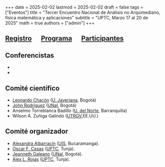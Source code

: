 +++
date      = 2025-02-02
lastmod   = 2025-02-02
draft     = false
tags      = ["Eventos"]
title     = "Tercer Encuentro Nacional de Análisis no Arquimediano, física matemática y aplicaciones"
subtitle  = "UPTC, Marzo 17 al 20 de 2025"
math      = true
authors   = ["admin"]
+++

## **[Registro](https://docs.google.com/forms/d/1F-isLevdxRscKoi074pfHJcafywxA929zvF-OXGVv_c/preview)**  &nbsp;&nbsp;&nbsp;&nbsp; [Programa](https://matematicas.netlify.app/post/padicos3/programa/) &nbsp;&nbsp;&nbsp;&nbsp; [Participantes](https://matematicas.netlify.app/post/padicos3/participantes/)

## **Conferencistas**

* 
* 

## **Comité científico**

* [Leonardo Chacón](https://perfilesycapacidades.javeriana.edu.co/en/persons/leonardo.chacon) ([U. Javeriana](https://www.javeriana.edu.co/inicio), Bogotá)
* [John Rodríguez](http://www.hermes.unal.edu.co/pages/Docentes/Docente.jsf?u=jjrodriguezv) ([UNal](https://unal.edu.co/), Bogotá)
* Anselmo Torreblanca Badillo ([U. del Norte](https://www.uninorte.edu.co/), Barranquilla)
* Wilson  A. Zuñiga Galindo ([UTRGV](https://www.utrgv.edu/),EE.UU.)

  
## **Comité organizador**

* [Alexandra Albarracín](https://profesores.uis.edu.co/adriana-alexandra-albarracin-mantilla-es/) ([UIS](https://uis.edu.co/es/), Bucaramanga).
* [Oscar F. Casas](https://matematicas.netlify.app/authors/casas-o/) ([UPTC](https://www.uptc.edu.co/sitio/portal/), Tunja).
* [Jeanneth Galeano](http://www.hermes.unal.edu.co/pages/Docentes/Docente.jsf?u=jgaleanop) ([UNal](https://unal.edu.co/), Bogotá).
* [Alex L. Rojas](https://matematicas.netlify.app/authors/rojas-a/) ([UPTC](https://www.uptc.edu.co/sitio/portal/), Tunja).

